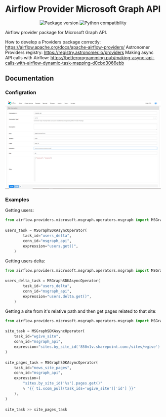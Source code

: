 <p align="center"><h1 class="center-title">Airflow Provider Microsoft Graph API</h1></p>

<p align="center">
    <img src="https://img.shields.io/badge/artifactory-1.0.0-brightgreen" alt="Package version">
    <img src="https://img.shields.io/badge/python-3.9_|_3.10_|_3.11-blue" alt="Python compatibility">
</p>

Airflow provider package for Microsoft Graph API.

How to develop a Providers package correctly: https://airflow.apache.org/docs/apache-airflow-providers/
Astronomer Providers registry: https://registry.astronomer.io/providers
Making async API calls with Airflow: https://betterprogramming.pub/making-async-api-calls-with-airflow-dynamic-task-mapping-d0cbd3066ebb


## Documentation

### Configration

![connection.png](connection.png)

### Examples

Getting users:

```python
from airflow.providers.microsoft.msgraph.operators.msgraph import MSGraphSDKAsyncOperator

users_task = MSGraphSDKAsyncOperator(
        task_id="users_delta",
        conn_id="msgraph_api",
        expression="users.get()",
    )
```

Getting users delta:

```python
from airflow.providers.microsoft.msgraph.operators.msgraph import MSGraphSDKAsyncOperator

users_delta_task = MSGraphSDKAsyncOperator(
        task_id="users_delta",
        conn_id="msgraph_api",
        expression="users.delta.get()",
    )
```

Getting a site from it's relative path and then get pages related to that site:

```python
from airflow.providers.microsoft.msgraph.operators.msgraph import MSGraphSDKAsyncOperator

site_task = MSGraphSDKAsyncOperator(
    task_id="wgive_site",
    conn_id="msgraph_api",
    expression="sites.by_site_id('850v1v.sharepoint.com:/sites/wgive').get()",
)

site_pages_task = MSGraphSDKAsyncOperator(
    task_id="news_site_pages",
    conn_id="msgraph_api",
    expression=(
        "sites.by_site_id('%s').pages.get()"
        % "{{ ti.xcom_pull(task_ids='wgive_site')['id'] }}"
    ),
)

site_task >> site_pages_task
```
